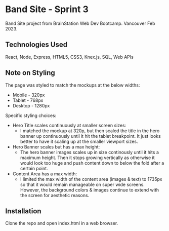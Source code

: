 # Band Site - Sprint 3

Band Site project from BrainStation Web Dev Bootcamp.  Vancouver Feb 2023.

## Technologies Used
React, Node, Express, HTML5, CSS3, Knex.js, SQL, Web APIs

## Note on Styling

The page was styled to match the mockups at the below widths: 

* Mobile - 320px
* Tablet - 768px
* Desktop - 1280px

Specific styling choices:
* Hero Title scales continuously at smaller screen sizes: 
    * I matched the mockup at 320p, but then scaled the title in the hero banner up continuously until it hit the tablet breakpoint.  It just looks better to have it scaling up at the smaller viewport sizes.
* Hero Banner scales but has a max height: 
    * The hero banner images scales up in size continously until it hits a maximum height. Then it stops growing vertically as otherwise it would look too huge and push content down to below the fold after a certain point.
* Content Area has a max width:
    * I limited the max width of the content area (images & text) to 1735px so that it would remain manageable on super wide screens. However, the background colors & images continue to extend with the screen for aesthetic reasons.

## Installation

Clone the repo and open index.html in a web browser.
